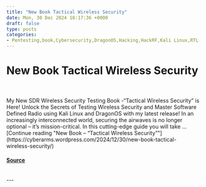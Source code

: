 ```yaml
---
title: "New Book Tactical Wireless Security"
date: Mon, 30 Dec 2024 18:17:36 +0000
draft: false
type: posts
categories: 
- Pentesting,book,Cybersecurity,DragonOS,Hacking,HackRF,Kali Linux,RTL-SDR,SDR,technology,wifi,Wireless
---
```

# New Book Tactical Wireless Security

<br/>

<br/>
My New SDR Wireless Security Testing Book -“Tactical Wireless Security” is Here! Unlock the Secrets of Testing Wireless Security and Master Software Defined Radio using Kali Linux and DragonOS with my latest release! In an increasingly interconnected world, securing the airwaves is no longer optional – it’s mission-critical. In this cutting-edge guide you will take … [Continue reading "New Book – “Tactical Wireless Security”"](https://cyberarms.wordpress.com/2024/12/30/new-book-tactical-wireless-security/)

#### [Source](https://cyberarms.wordpress.com/2024/12/30/new-book-tactical-wireless-security/)

<br/>
---
